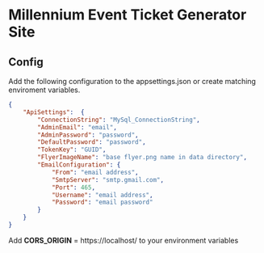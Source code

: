 # Millennium Event Ticket Generator Site

## Config

Add the following configuration to the appsettings.json or create matching enviroment variables.

```json
{
    "ApiSettings":  {
        "ConnectionString": "MySql_ConnectionString",
        "AdminEmail": "email",
        "AdminPassword": "password",
        "DefaultPassword": "password",
        "TokenKey": "GUID",
        "FlyerImageName": "base flyer.png name in data directory",
        "EmailConfiguration": {
            "From": "email address",
            "SmtpServer": "smtp.gmail.com",
            "Port": 465,
            "Username": "email address",
            "Password": "email password"
        }
    }
}
```

Add **CORS_ORIGIN** = https://localhost/ to your environment variables
